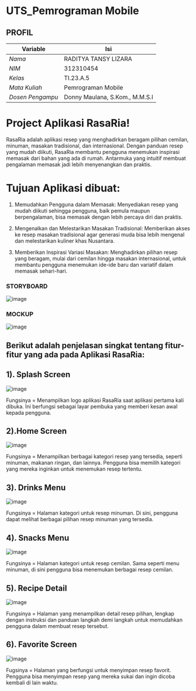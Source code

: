 # UTS_Pemrograman Mobile
## PROFIL
| Variable           |             Isi            |
| -------------------|----------------------------|
| *Nama*           |         RADITYA TANSY LIZARA       |
| *NIM*            |          312310454       |
| *Kelas*          |          TI.23.A.5         |
| *Mata Kuliah*    |     Pemrograman Mobile     |
| *Dosen Pengampu* |Donny Maulana, S.Kom., M.M.S.I  |

# Project Aplikasi RasaRia!

RasaRia adalah aplikasi resep yang menghadirkan beragam pilihan cemilan, minuman, masakan tradisional, dan internasional. Dengan panduan resep yang mudah diikuti, RasaRia membantu pengguna menemukan inspirasi memasak dari bahan yang ada di rumah. Antarmuka yang intuitif membuat pengalaman memasak jadi lebih menyenangkan dan praktis.

# Tujuan Aplikasi dibuat:

1. Memudahkan Pengguna dalam Memasak: Menyediakan resep yang mudah diikuti sehingga pengguna, baik pemula maupun berpengalaman, bisa memasak dengan lebih percaya diri dan praktis.

2. Mengenalkan dan Melestarikan Masakan Tradisional: Memberikan akses ke resep masakan tradisional agar generasi muda bisa lebih mengenal dan melestarikan kuliner khas Nusantara.

3. Memberikan Inspirasi Variasi Masakan: Menghadirkan pilihan resep yang beragam, mulai dari cemilan hingga masakan internasional, untuk membantu pengguna menemukan ide-ide baru dan variatif dalam memasak sehari-hari.




### STORYBOARD

![image](https://github.com/user-attachments/assets/7a5dffeb-97df-400f-8b42-ebcf9b404426)


### MOCKUP

![image](https://github.com/user-attachments/assets/9770769b-78f2-4954-a57f-6ed9ec9dde1a)





## Berikut adalah penjelasan singkat tentang fitur-fitur yang ada pada Aplikasi RasaRia:

## 1). Splash Screen 

![image](https://github.com/user-attachments/assets/053664b8-014a-4f97-a599-fa611c15d5b2)

Fungsinya = Menampilkan logo aplikasi RasaRia saat aplikasi pertama kali dibuka. Ini berfungsi sebagai layar pembuka yang memberi kesan awal kepada pengguna.

## 2).Home Screen 

![image](https://github.com/user-attachments/assets/548d9258-fa3e-43bf-bf9d-b4fe4371d26b)

Fungsinya = Menampilkan berbagai kategori resep yang tersedia, seperti minuman, makanan ringan, dan lainnya. Pengguna bisa memilih kategori yang mereka inginkan untuk menemukan resep tertentu.

## 3). Drinks Menu 

![image](https://github.com/user-attachments/assets/6a07183f-a807-4143-bff5-8019daa28efd)

Fungsinya = Halaman kategori untuk resep minuman. Di sini, pengguna dapat melihat berbagai pilihan resep minuman yang tersedia.

## 4). Snacks Menu 

![image](https://github.com/user-attachments/assets/7d8125df-e5c0-4c16-ab69-65d3236d42cc)

Fungsinya = Halaman kategori untuk resep cemilan. Sama seperti menu minuman, di sini pengguna bisa menemukan berbagai resep cemilan.

## 5). Recipe Detail 

![image](https://github.com/user-attachments/assets/f8a5b12c-2024-470d-a40a-f71d20612227)

Fungsinya = Halaman yang menampilkan detail resep pilihan, lengkap dengan instruksi dan panduan langkah demi langkah untuk memudahkan pengguna dalam membuat resep tersebut.

## 6). Favorite Screen 

![image](https://github.com/user-attachments/assets/e88751bf-afc6-412b-baeb-50c343f6ace5)

Fugsinya = Halaman yang berfungsi untuk menyimpan resep favorit. Pengguna bisa menyimpan resep yang mereka sukai dan ingin dicoba kembali di lain waktu.

